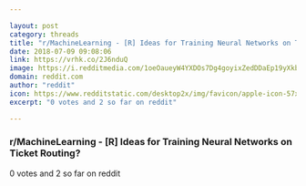 ```yaml
---

layout: post
category: threads
title: "r/MachineLearning - [R] Ideas for Training Neural Networks on Ticket Routing?"
date: 2018-07-09 09:08:06
link: https://vrhk.co/2J6nduQ
image: https://i.redditmedia.com/1oeOaueyW4YXDOs7Dg4goyixZedDDaEp19yXkb6XjL8.jpg?s=f30bd9849d2e045c2d5093450150ea57
domain: reddit.com
author: "reddit"
icon: https://www.redditstatic.com/desktop2x/img/favicon/apple-icon-57x57.png
excerpt: "0 votes and 2 so far on reddit"

---
```


### r/MachineLearning - [R] Ideas for Training Neural Networks on Ticket Routing?

0 votes and 2 so far on reddit